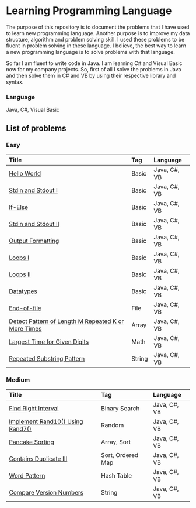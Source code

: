 # Learning Programming Language

The purpose of this repository is to document the problems that I have used to learn new programming language. Another purpose is to improve my data structure, algorithm and problem solving skill. I used these problems to be fluent in problem solving in these language. I believe, the best way to learn a new programming language is to solve problems with that language.

So far I am fluent to write code in Java. I am learning C# and Visual Basic now for my company projects. So, first of all I solve the problems in Java and then solve them in C# and VB by using their respective library and syntax. 

### Language 
Java, C#, Visual Basic

## List of problems

### Easy

| Title                                    | Tag | Language                                      |
| :--------------------------------------- | :-- |:--------------------------------------- |
| [Hello World][hr003] | Basic | Java, C#, VB |
| [Stdin and Stdout I][hr008] | Basic | Java, C#, VB |
| [If-Else][hr004] | Basic | Java, C#, VB |
| [Stdin and Stdout II][hr009] | Basic | Java, C#, VB |
| [Output Formatting][hr007] | Basic | Java, C#, VB |
| [Loops I][hr005] | Basic | Java, C#, VB |
| [Loops II][hr006] | Basic | Java, C#, VB |
| [Datatypes][hr001] | Basic | Java, C#, VB |
| [End-of-file][hr002] | File | Java, C#, VB |
| [Detect Pattern of Length M Repeated K or More Times][lc1566] | Array | Java, C#, VB |
| [Largest Time for Given Digits][lc0949] | Math | Java, C#, VB |
| [Repeated Substring Pattern][lc0459] | String | Java, C#, VB |

### Medium

| Title                                    | Tag | Language                                      |
| :--------------------------------------- | :-- |:--------------------------------------- |
| [Find Right Interval][lc0436] | Binary Search | Java, C#, VB |
| [Implement Rand10() Using Rand7()][lc0470] | Random | Java, C#, VB |
| [Pancake Sorting][lc0969] | Array, Sort | Java, C#, VB |
| [Contains Duplicate III][lc0220] | Sort, Ordered Map | Java, C#, VB |
| [Word Pattern][lc0290] | Hash Table | Java, C#, VB |
| [Compare Version Numbers][lc0165] | String | Java, C#, VB |


[lc0436]: /src/436-find-right-interval
[lc0470]: /src/470-implement-rand10-using-rand7
[lc0969]: /src/969-pancake-sorting
[lc1566]: /src/1566-detect-pattern-of-length-m-repeated-k-or-more-times
[lc0949]: /src/949-largest-time-for-given-digits
[lc0459]: /src/459-repeated-substring-pattern
[lc0220]: /src/220-contains-duplicate-iii
[lc0290]: /src/290-word-pattern
[lc0165]: /src/165-compare-version-numbers

[hr001]: /src/datatypes
[hr002]: /src/end-of-file
[hr003]: /src/hello-world
[hr004]: /src/if-else
[hr005]: /src/loops
[hr006]: /src/loops-i
[hr007]: /src/output-formatting
[hr008]: /src/stdin-and-stdout-1
[hr009]: /src/stdin-stdout
